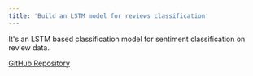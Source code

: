 ```yaml
---
title: 'Build an LSTM model for reviews classification'
---
```

It's an LSTM based classification model for sentiment classification on review data.  

[GitHub Repository](https://github.com/houdataali/reviews_classificationLSTM.git)


